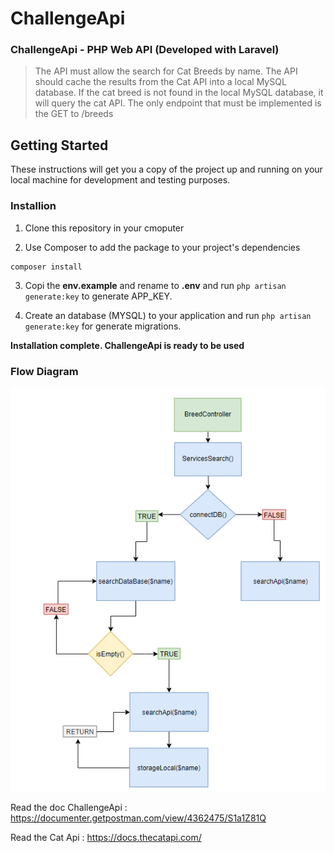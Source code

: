 # ChallengeApi

### ChallengeApi - PHP Web API (Developed with Laravel)

> The API must allow the search for Cat Breeds by name. The API should cache the results from the Cat API into a local MySQL database. If the cat breed is not found in the local MySQL database, it will query the cat API. The only endpoint that must be implemented is the GET to /breeds


## Getting Started

These instructions will get you a copy of the project up and running on your local machine for development and testing purposes. 

### Installion

1. Clone this repository in your cmoputer

2. Use Composer to add the package to your project's dependencies

  ```
composer install
```
3. Copi the **env.example** and rename to **.env** and run ```php artisan generate:key``` to generate APP_KEY.

4. Create an database (MYSQL) to your application and run ```php artisan generate:key``` for generate migrations.

**Installation complete. ChallengeApi is ready to be used**

### Flow Diagram

![alt text](https://github.com/V1n1c1us/challengeApi/blob/master/public/img/Flow%20Diagram.png "Flow Diagram")



Read the doc ChallengeApi : https://documenter.getpostman.com/view/4362475/S1a1Z81Q

Read the Cat Api : https://docs.thecatapi.com/
